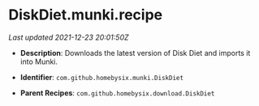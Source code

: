 # DiskDiet.munki.recipe

_Last updated 2021-12-23 20:01:50Z_

- **Description**: Downloads the latest version of Disk Diet and imports it into Munki.

- **Identifier**: `com.github.homebysix.munki.DiskDiet`

- **Parent Recipes**: `com.github.homebysix.download.DiskDiet`
